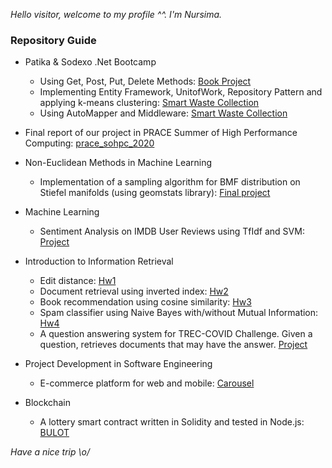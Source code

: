 *Hello visitor, welcome to my profile ^^. I'm Nursima.*

### Repository Guide

- Patika & Sodexo .Net Bootcamp
  - Using Get, Post, Put, Delete Methods: [Book Project](https://github.com/nursimacelik/first-homework-nursimacelik)
  - Implementing Entity Framework, UnitofWork, Repository Pattern and applying k-means clustering: [Smart Waste Collection](https://github.com/nursimacelik/ikinci-hafta-odevi-nursimacelik)
  - Using AutoMapper and Middleware: [Smart Waste Collection](https://github.com/nursimacelik/ucuncuodev-nursimacelik)

- Final report of our project in PRACE Summer of High Performance Computing: [prace_sohpc_2020](https://github.com/nursimacelik/prace_sohpc_2020)

- Non-Euclidean Methods in Machine Learning
  - Implementation of a sampling algorithm for BMF distribution on Stiefel manifolds (using geomstats library): [Final project](https://github.com/nursimacelik/sampling-from-bmf)

- Machine Learning
  - Sentiment Analysis on IMDB User Reviews using TfIdf and SVM: [Project](https://github.com/nursimacelik/462project)

- Introduction to Information Retrieval
  - Edit distance: [Hw1](https://github.com/nursimacelik/information-retrieval-hw1) 
  - Document retrieval using inverted index: [Hw2](https://github.com/nursimacelik/information-retrieval-hw2) 
  - Book recommendation using cosine similarity: [Hw3](https://github.com/nursimacelik/information-retrieval-hw3) 
  - Spam classifier using Naive Bayes with/without Mutual Information: [Hw4](https://github.com/nursimacelik/information-retrieval-hw4) 
  - A question answering system for TREC-COVID Challenge. Given a question, retrieves documents that may have the answer. [Project](https://github.com/egirgin/cmpe493-term-project)

- Project Development in Software Engineering
  - E-commerce platform for web and mobile: [Carousel](https://github.com/nursimacelik/bounswe2020group8)

- Blockchain
  - A lottery smart contract written in Solidity and tested in Node.js: [BULOT](https://github.com/tapachir/BULOT)


*Have a nice trip \o/*

<!--![](https://komarev.com/ghpvc/?username=nursimacelik&color=ff928a)-->
